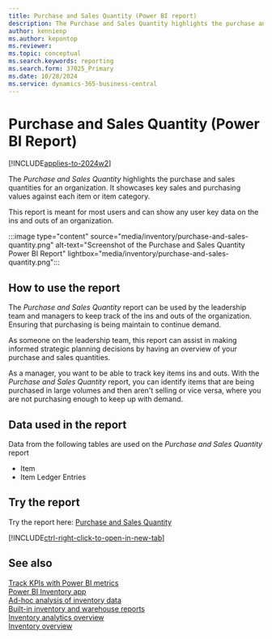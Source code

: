 ```yaml
---
title: Purchase and Sales Quantity (Power BI report)
description: The Purchase and Sales Quantity highlights the purchase and sales quantities for an organization.
author: kennienp
ms.author: kepontop
ms.reviewer: 
ms.topic: conceptual
ms.search.keywords: reporting
ms.search.form: 37025_Primary
ms.date: 10/28/2024
ms.service: dynamics-365-business-central
---
```


# Purchase and Sales Quantity (Power BI Report)

[!INCLUDE[applies-to-2024w2](includes/applies-to-2024w2.md)]

The *Purchase and Sales Quantity* highlights the purchase and sales quantities for an organization. It showcases key sales and purchasing values against each item or item category.

This report is meant for most users and can show any user key data on the ins and outs of an organization.

:::image type="content" source="media/inventory/purchase-and-sales-quantity.png" alt-text="Screenshot of the Purchase and Sales Quantity Power BI Report" lightbox="media/inventory/purchase-and-sales-quantity.png":::


## How to use the report

The *Purchase and Sales Quantity* report can be used by the leadership team and managers to keep track of the ins and outs of the organization. Ensuring that purchasing is being maintain to continue demand.

As someone on the leadership team, this report can assist in making informed strategic planning decisions by having an overview of your purchase and sales quantities.

As a manager, you want to be able to track key items ins and outs. With the *Purchase and Sales Quantity* report, you can identify items that are being purchased in large volumes and then aren't selling or vice versa, where you are not purchasing enough to keep up with demand.


<!-- ## Key Performance Indicators (KPIs)

The *Purchase and Sales Quantity* report includes the following KPIs:

- [**Net Qty. Purchased**](####)
- [**Net Qty. Sold**](####)
- [**Quantity**](####)
- [**Inventory (Quantity)**](####)
- [**Gross Requirement**](####)
- [**Scheduled Receipt**](####)
- [**Planned Order Receipt**](####)
- [**Projected Available Balance**](####)

Click on the link for a KPI to learn more about what it means, how it is calculated, and what data was used in the calculations. 

[!INCLUDE[powerbi-tip-track-kpis](includes/powerbi-tip-track-kpis.md)] -->

## Data used in the report

Data from the following tables are used on the *Purchase and Sales Quantity* report
- Item
- Item Ledger Entries


## Try the report

Try the report here: [Purchase and Sales Quantity](https://businesscentral.dynamics.com?page=37025)

[!INCLUDE[ctrl-right-click-to-open-in-new-tab](includes/ctrl-right-click-to-open-in-new-tab.md)]

## See also

[Track KPIs with Power BI metrics](track-kpis-with-power-bi-metrics.md)   
[Power BI Inventory app](inventory-powerbi-app.md)   
[Ad-hoc analysis of inventory data](ad-hoc-analysis-inventory.md)   
[Built-in inventory and warehouse reports](inventory-WMS-reports.md)  
[Inventory analytics overview](inventory-analytics-overview.md)   
[Inventory overview](inventory-manage-inventory.md)  
